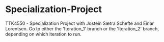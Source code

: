 # Specialization-Project
TTK4550 - Specialization Project with Jostein Sætra Schefte and Einar Lorentsen. Go to either the 'Iteration_1' branch or the 'Iteration_2' branch, depending on which iteration to run. 
